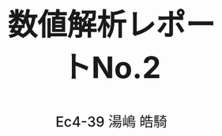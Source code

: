 
<style>
    .cover-title {
  text-align: center;
  font-size: 4em;
}

.subtitle {
  margin-top: 3em;
  font-size: 3em;
  text-align: center;
}

.cover-container {
  display: flex;
  justify-content: space-evenly;
  height: 100%;
  margin-top: 50%;
  margin-left: 20px;
  margin-right: 20px;
  page-break-after: always;
  text-align: center;
  font-size: 2em;
}
.cover-innner {
  display: flex;
  flex-direction: column;
  justify-content: center;
  gap: 10px;
}

.title-wrapper {
  width: 100%;
}
.title-wrapper h1 {
  font-size: 60px;
}

.create-at-wrapper {
  font-weight: 500;
}

.company-name-wrapper {
  display: flex;
  align-items: center;
  gap: 5px;
  margin: auto;
}
.company-name-wrapper .company-logo-img {
  max-width: 80px;
}
.company-name-wrapper .compay-name {
  font-weight: 600;
  padding-right: 80px;
}
</style>
<div class="cover-container">
    <div class="cover-innner">
    <div class="title-wrapper"><h1 class="cover-title">数値解析レポートNo.2</h1></div>
        <div class="create-at-wrapper"><span>Ec4-39 湯嶋 皓騎
</span></div>
    </div>
</div>
<!-- # サンプル資料 表紙 -->

<!-- # 改ページ -->
<div style="page-break-before:always"></div>

## 実施環境

- CPU: Intel(R) Xeon(R) CPU E5-2630 v4 @ 2.20GHz
- OS: Arch Linux (WSL2 5.15.123.1-microsoft-standard-WSL2)
- コンパイラ: GNU Compiler Collection (GCC) 13.2.1 20230801
- Cライブラリ: GNU C Library (GNU libc) stable release version 2.38.

## 1.1. $A\mathbf{x}=\mathbf{b}$ の解 $\mathbf{x}$ を求める
$$
\begin{align*}
A = \begin{pmatrix}
  2 & 1  & 1 \\\\
  1 & -1 & 5 \\\\
  1 & 2  & -4 \\\\
\end{pmatrix}, && \mathbf{b} = \begin{pmatrix}
  2 \\\\
  -2 \\\\
  4
\end{pmatrix}
\end{align*}
$$
の解を求める．

### 1.1.1. 解析解の導出

連立方程式の解が存在するならば，$\mathrm{rank}A = \mathrm{rank}(A,\mathbf{b})$ である．
また，一意の解が存在するならば，$\mathrm{rank}A = \mathrm{rank}(A,\mathbf{b}) = n$ (ただし $n$ は行列 $A$ の列数) である．

$$
\begin{align}
A &\Rightarrow \begin{pmatrix}
  1 & -1 & 5 \\\\
  1 & 2 & -4 \\\\
  2 & 1 & 1 \\\\
\end{pmatrix}
\Rightarrow
\begin{pmatrix}
  1 & -1 & 5 \\\\
  0 & 3 & -9 \\\\
  0 & 3 & -9 \\\\
\end{pmatrix}
\Rightarrow
\begin{pmatrix}
  1 & -1 & 5 \\\\
  0 & 1 & -3 \\\\
  0 & 0 & 0 \\\\
\end{pmatrix}
\Rightarrow
\begin{pmatrix}
  1 & 0 & 2 \\\\
  0 & 1 & -3 \\\\
  0 & 0 & 0 \\\\
\end{pmatrix} \\\\
(A, \mathbf{b}) &\Rightarrow \begin{pmatrix}
  1 & -1 & 5 & -2\\\\
  1 & 2 & -4 & 4\\\\
  2 & 1 & 1  & 2\\\\
\end{pmatrix} \Rightarrow
\begin{pmatrix}
  1 & -1 & 5 & -2\\\\
  0 & 3 & -9 & 6\\\\
  0 & 3 & -9 & 6\\\\
\end{pmatrix}
\Rightarrow
\begin{pmatrix}
  1 & 0 & 2  & 0\\\\
  0 & 1 & -3 & 2\\\\
  0 & 0 & 0 & 0\\\\
\end{pmatrix}
\end{align}
$$

今回 $n=3$ だから，$\mathrm{rank}A=\mathrm{rank}(A,\mathbf{b}) = 2, 2 \neq 3$である．
つまり，この方程式は$3 - 2 = 1$ 個の任意変数を有する非自明解を持つ．

ここで，任意変数 $t \in \mathbb{R}$ を用いて
$$
A = \begin{pmatrix}
 1 & 0 & 2t \\\\
 0 & 1 & -3t \\\\
 0 & 0 & 0 \\\\
\end{pmatrix}
$$
とおくと，この方程式の解 $\mathbf{x}$ は
$$
\mathbf{x} = \begin{pmatrix}
  -2t \\\\
  3t + 2 \\\\
  t \\\\
\end{pmatrix}
$$
である．

### 1.1.2. 通常通りのプログラムでは求められない理由
課題4から課題6で作成したプログラムの動作を考える．

課題4は前進消去・後退代入を用いて解を求めている．式 (2) からわかるように，後退代入で
係数行列の3行3列成分で割る動作を行うことになり，これはゼロ除算だから未定義動作を引き起こし，
正しい値にならない．

課題5はLU分解を用いて解を求めている．これも同様に後退代入を行うときにゼロ除算を行うため，未定義動作
を引き起こし，正しく値を求めることができない．

課題6は反復計算を用いて解を求めている．この方程式は一つの解に収束しないので，初期値とループ回数によって出力が変化する．
今回の場合ヤコビ法では解は発散し，ガウス・サイデル法では収束した．

初期値を $0$ に設定したときは $\mathbf{x} = \begin{pmatrix}
  -4 \\\\
  8 \\\\
  2 \\\\
\end{pmatrix}
$に，$1$ に設定したときは $\mathbf{x} = \begin{pmatrix}
  -10 \\\\
  17 \\\\
  5 \\\\
\end{pmatrix}
$に収束した．これは正しい値であるが，$\mathbf{x}$ が一意の解を持つように見えてしまうので不適切である．

以上のことから，課題で作成したプログラムでは非自明な解を持つ方程式を解くことができないことがわかる．

### 1.1.3. 対策方法
課題4のプログラムについて対策方法を考える．
前進消去が完了した後に，成分が全て0の行が存在しないか確認する．もし存在したら一番下へ移動させる．
そして，零成分の行の解を1.0とすると，$t=1.0$としたときの解が求まる．

コードを示す．

```:c
#define EPS 1e-10 // 十分に小さい数

int i, j;
double **matrix;
double *vector, *result;

// 前進消去を行う

for (i=0; i<row-1; i++) {
  for (j=0; i<col; j++) {
    if (matrix[i][j] > EPS) continue;
    
    // 行の成分が全て0
    swap_matrix(matrix, i, row-1);
    swap_vector(vector, i, row-1);
  }
}

for (i = row - 1; i >= 0; i--) {
  double row_value = vector[i];

  for (j = col - 1; j > i; j--) {
    row_value -= matrix[i][j] * result[j];
  }
  if (matrix[i][i] < EPS)
    result[i] = 1.0;
  else
    result[i] = row_value / matrix[i][i];
}
```

result が $t=1.0$ としたときの解になる．


## 1.2. 逆行列を求める
行列 $C = \begin{pmatrix}
  2 & -1 & 5 \\\\
  -4 & 2 & 1 \\\\
  8 & 2 & -1 \\\\
\end{pmatrix}$ の逆行列を求める．

行列 $C$ に対して LU 分解を行って得られた行列 $L, U, P$ を用いて $C^{-1}$ を求める．
$C^{-1} = U^{-1}L^{-1}P$ であり, $LL^{-1}=I, UU^{-1}=I$ (ただし $I$ は単位行列)だから，
$L^{-1}$ と $U^{-1}$ を求めればよい．

ここで，
$$
\begin{align*}
U &= (u_{ij}),& U^{-1} = (u'_{ij}) \\\\
L &= (l_{ij}),& L^{-1} = (l'_{ij})
\end{align*}
$$
とおく．

### 1.2.1. $U$ 行列の逆行列
$
UU^{-1} = I$ を解く．

$$
UU^{-1} = \begin{pmatrix}
  u_{11}u'_{11} & u_{11}u'_{12} + u_{12}u'_{22} & u_{11}u'_{13} + u_{12}u'_{23} + u_{13}u'_{33} \\\\
  0 & u_{22}u'_{22} & u_{22}u'_{23} + u_{23}u'_{33} \\\\
  0 & 0 & u_{33}u'_{33} \\\\
\end{pmatrix}
$$

だから，

$$
\begin{pmatrix}
  u_{11}u'_{11} & u_{11}u'_{12} + u_{12}u'_{22} & u_{11}u'_{13} + u_{12}u'_{23} + u_{13}u'_{33} \\\\
  0 & u_{22}u'_{22} & u_{22}u'_{23} + u_{23}u'_{33} \\\\
  0 & 0 & u_{33}u'_{33}
\end{pmatrix}
= \begin{pmatrix}
  1 & 0 & 0 \\\\
  0 & 1 & 0 \\\\
  0 & 0 & 1 \\\\
\end{pmatrix}
$$

である．対角成分に注目すると

$$
u'_{ii} = \frac{1}{u_{ii}}
$$

だとわかる．これを踏まえて対角成分以外の値を考えると， $u'_{12}$ は，

$$
\begin{align*}
u_{11}u'_{12} + u_{12}u'_{22} &= 0 \\\\
u'_{12} &= -\frac{u_{12}}{u_{11}u_{22}} = -u_{12}u'_{11}u'_{22}
\end{align*}
$$
同様に，
$$
\begin{align*}
  u'_{23} &= -u_{23}u'_{22}u'_{33} \\\\
  u'_{13} &= -u'_{11}(u_{12}u'_{23} + u_{13}u'_{33}) = u'_{11}u'_{33}(u_{12}u_{23}u'_{22} - u_{13})

\end{align*}
$$
である．したがって，逆行列 $U^{-1}$ は
$$
U^{-1} = \begin{pmatrix}
  u'_{11} & -u_{12}u'_{11}u'_{22} & u'_{11}u'_{33}(u_{12}u_{23}u'_{22} - u_{13}) \\\\
  0 & u'_{22} & -u_{23}u'_{22}u'_{33} \\\\
  0 & 0 & u'_{33}
\end{pmatrix}
$$
ただし $u'_{ii} = u_{ii}^{-1}$ である．

### 1.2.2. $L$ 行列の逆行列

同様に $LL^{-1} = I$ を解く．

$$
LL^{-1} = \begin{pmatrix}
  l_{11}l'_{11} & 0 & 0 \\\\
  l_{21}l'_{11} + l_{22}l'_{21} & l_{22}l'_{22} & 0 \\\\
  l_{31}l'_{11} + l_{32}l'_{21} + l_{33}l'_{31} & l_{32}l'_{22} + l_{33}l'_{32} & l_{33}l'_{33}
\end{pmatrix} = I
$$
1.2.1. と同じように成分を求めると，
$$
L^{-1} = \begin{pmatrix}
  l'_{11} & 0 & 0 \\\\
  -l_{21}l'_{11}l'_{22} & l'_{22} & 0 \\\\
  l'_{11}l'_{33}(l_{21}l_{32}l'_{22} - l_{31}) & -l_{32}l'_{22}l'_{33} & l'_{33}
\end{pmatrix}
$$
ただし $l'_{ii} = l_{ii}^{-1}$ である．

### 1.2.3. $C$ の逆行列

$C^{-1} = U^{-1}L^{-1}P$ を計算する．課題5のプログラムを用いて LU 分解を行った結果，

$$
\begin{align}
  L = \begin{pmatrix}
    1 & 0 & 0 \\\\
    -0.5 & 1 & 0 \\\\
    0.25 & -0.5 & 1\\\\
  \end{pmatrix} &&
  U = \begin{pmatrix}
  8 & 2 & -1 \\\\
  0 & 3 & 0.5 \\\\
  0 & 0 & 5.5 \\\\
  \end{pmatrix} &&
  P = \begin{pmatrix}
    0 & 0 & 1 \\\\
    0 & 1 & 0 \\\\
    1 & 0 & 0 \\\\
  \end{pmatrix}
\end{align}
$$
であった．ここで $U^{-1}, L^{-1}$ は

$$
\begin{align*}
U^{-1} = \begin{pmatrix}
  0.1250 & -0.0833 & 0.0303 \\\\
0 & 0.3333 & -0.0303 \\\\
0 & 0 & 0.1818 \\\\
\end{pmatrix} &,&
L^{-1} = \begin{pmatrix}
  1 & 0 & 0 \\\\
  0.5 & 1 & 0 \\\\
  0 & 0.5 & 1 \\\\
\end{pmatrix}
\end{align*}
$$

と計算できる．これより，
$$
C^{-1} = \begin{pmatrix}
  0.030303 & -0.0681818 & 0.0833333 \\\\
  -0.030303 & 0.318182 & 0.166667 \\\\
  0.181818 & 0.0909091 & 0 \\\\
\end{pmatrix}
$$

と求まった．

## 2. はさみうち法
### 2.1. はさみうち法とは
はさみうち法は関数の根を調べるアルゴリズムのひとつで，二分法と似たものである．

二分法では2点の中点を考えていたが，はさみうち法は2点を通る直線の値が0になる点を考えるものである．
二分法は1ステップごとに幅が半分になっていく一方，はさみうち法は関数の接点に近い直線を引くことができれば
少ないステップ数で根を求めることができる．

### 2.2. はさみうち法の評価
課題3を用いて評価を行う．課題3は関数 $f(x)$ の範囲 $(1:3)$ にある根を求める問題である．関数 $f(x)$の定義は以下の通りである．

$$
f(x) = x^4 - 3x^2 + 5x - 9
$$

はさみうち法で根を求める関数を示す．ただし，`FUNC_D2D` は `double` 型の変数を1つ引数に持ち，`double` 型の値を返す関数ポインタである． `SQUEEZE_METHOD` は列挙型のメンバである．

```:c
void squeeze_method(FUNC_D2D f, double x_min, double x_max) {
    int loop_count;

    // The loop starts at 1 and runs LOOP_COUNT_MAX times.
    for (loop_count = 1; (loop_count <= LOOP_COUNT_MAX); loop_count++) {
        double poi =
            (x_min * f(x_max) - x_max * f(x_min)) / (f(x_max) - f(x_min));
        print_current_result(SQUEEZE_METHOD, loop_count, poi);

        if (f(poi) > 0)
            x_max = poi;
        else
            x_min = poi;
    }
}
```

```:csv
remain loop_count: 9, bisection method: 2.000000000, squeeze method: 1.181818182
remain loop_count: 8, bisection method: 1.500000000, squeeze method: 1.330162049
remain loop_count: 7, bisection method: 1.750000000, squeeze method: 1.447303924
remain loop_count: 6, bisection method: 1.875000000, squeeze method: 1.536568968
remain loop_count: 5, bisection method: 1.812500000, squeeze method: 1.602390729
remain loop_count: 4, bisection method: 1.781250000, squeeze method: 1.649612800
remain loop_count: 3, bisection method: 1.765625000, squeeze method: 1.682775076
remain loop_count: 2, bisection method: 1.757812500, squeeze method: 1.705697489
remain loop_count: 1, bisection method: 1.753906250, squeeze method: 1.721362780
remain loop_count: 0, bisection method: 1.751953125, squeeze method: 1.731983564
```

今回のケースでははさみうち法の方が二分法よりも収束が遅かった．

### 3. ヤコビ法やガウス・サイデル法が収束しない条件
線形方程式 $A\mathbf{x} = \mathbf{b}$ を反復的解法で解く場合を考える．
ここで，$A = D + L + U$ を満たすような対角行列 $D$ と下三角行列 $L$，上三角行列 $U$を用いると， $k+1$ ステップ目でのヤコビ法の漸化式は以下のように書き下せる．ただし $\mathbf{x}^{(n)}$ は $n$ ステップ目の $\mathbf{x}$ の値を意味する．

$$
\mathbf{x}^{(k+1)} = D^{-1}(\mathbf{b} - (L+U)\mathbf{x}^{(k)})
$$

ここで $H = -D^{-1}(L+U), \mathbf{c}=D^{-1}\mathbf{b}$ とおくと，

$$
\mathbf{x}^{(k+1)} = H\mathbf{x}^{(k)} + \mathbf{c}
$$

と書き下せる．解が $k=N$ で収束するならば $\mathbf{x}^{(N+1)} = \mathbf{x}^{(N)}$ とみなせるから，

$$
\begin{align*}
\mathbf{x}^{(k+1)} - H\mathbf{x}^{(k)} &= \mathbf{x}^{(N)} - H\mathbf{x}^{(N)} \\\\
\mathbf{x}^{(k)} - \mathbf{x}^{(k+1)} &= H(\mathbf{x}^{(k)} - \mathbf{x}^{(N)})
\end{align*}
$$

である．この式は $k+1$ ステップでの誤差は $k$ ステップの誤差を $H$ 倍したものであることを意味している．つまり，$||H|| < 1$ ならば $\mathbf{x}$ は収束する．これは固有値の絶対値の最大値が1未満であることを意味する．

しかしながら，一般の行列の最大固有値を解析的に求めることは困難である．そこで，$A$ が対角優位行列ならば固有値の絶対値は1よりも小さいことを利用すると，ヤコビ法は $A$ が対角優位行列ならば収束することがわかる．これを数式で表わすと，行列の大きさを $n$ としたとき，全ての $i = 1,2,3,\cdots n$ に対して
$$
a_{ii} > \sum^n_{j=1,\ j \neq i} a_{ij}
$$

を満たすならば収束すると言える．

ガウス・サイデル法の漸化式は

$$
\mathbf{x}^{(k+1)} = D^{-1}(\mathbf{b} - L\mathbf{x}^{(k+1)} - U\mathbf{x}^{(k)})
$$

と書き下され，これはヤコビ法の収束条件，または $A$ が対称かつ正定値行列ならば収束する．
2つ目の条件を数式で書き表わすと，任意のベクトル $\mathbf{v}$ に対して

$$
\mathbf{v}^TA\mathbf{v} > 0
$$

が成立するならば収束する．

どちらも収束しない例として，
$$
 A = \begin{pmatrix}
  1 & 2 & 3 \\\\
  3 & 1 & 2 \\\\
  2 & 3 & 1 \\\\
 \end{pmatrix}
$$

がある．この行列は $1 < 2 + 3$ だから対角優位ではない．また対称行列でもないので収束しないことが予想される．
実際にプログラムを動かすと発散することが確認できる．

ただし，ここで挙げた収束条件は十分条件であり，1.1.2. のようにこれを満たさなくとも収束する場合が存在する．


## 3. 工夫した点
はさみうち法を試すプログラムを作成する上で，関数ポインタや列挙型を用いてあらかじめインターフェースを整備しておくことで処理の本質的な部分のみを分かりやすく記述できた．

## 4. 要望
特にありません．
